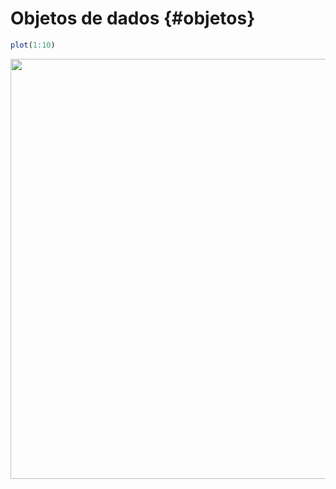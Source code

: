 # Objetos de dados {#objetos}


```r
plot(1:10)
```

<img src="15-objetosdados_files/figure-html/unnamed-chunk-1-1.png" width="672" />

